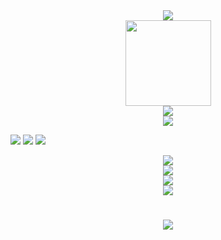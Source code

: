


<!-- GitHub 信息统计metrics.lecoq.io/ -->
<div align="center"> <img src="https://metrics.lecoq.io/Knight97zlb?template=classic&config.timezone=Asia%2FShanghai"> </div>

<!-- GitHub 统计卡片github.com/anuraghazra/github-readme-stats -->
<div align="center"> <img height="137px" src="https://github-readme-stats.vercel.app/api?username=Knight97zlb&hide_title=true&hide_border=true&show_icons=trueline_height=21&text_color=000&icon_color=000&bg_color=0,ea6161,ffc64d,fffc4d,52fa5a&theme=graywhite" /> </div>

<!-- GitHub 使用语言统计github.com/anuraghazra/github-readme-stats -->
<div align="center"> <img src="https://github-readme-stats.vercel.app/api/top-langs/?username=sun0225SUN&hide_title=true&hide_border=true&layout=compact&langs_count=6&text_color=000&icon_color=fff&bg_color=0,52fa5a,4dfcff,c64dff&theme=graywhite" /> </div>

<!-- GitHub 资料奖杯github.com/ryo-ma/github-profile-trophy/ -->
<div align="center"> <img src="https://github-profile-trophy.vercel.app/?username=Knight97zlb" /> </div>

<!-- GitHub 徽章shields.io/ -->
<span > <img src="https://img.shields.io/badge/-HTML5-E34F26?style=flat-square&logo=html5&logoColor=white" /> <img src="https://img.shields.io/badge/-CSS3-1572B6?style=flat-square&logo=css3" /> <img src="https://img.shields.io/badge/-JavaScript-oringe?style=flat-square&logo=javascript" /> </span>

<!-- GitHub 访客徽章visitor-badge.glitch.me/ -->
<div align="center"> <img src="https://visitor-badge.glitch.me/badge?page_id=Knight97zlb" /> </div>

<!-- GitHub 活动统计图github.com/Ashutosh00710/github-readme-activity-graph/ -->
<div align="center"> <img src="https://activity-graph.herokuapp.com/graph?username=Knight97zlb&theme=xcode" /> </div>

<!-- GitHub 连续打卡github.com/DenverCoder1/github-readme-streak-stats -->
<div align="center"> <img src="https://github-readme-streak-stats.herokuapp.com/?user=Knight97zlb" /> </div>

<!-- 社交统计github.com/songquanpeng/stats-cards -->
<div align="center"> <img src="https://stats.justsong.cn/api/bilibili?id=213205372"> </div>

<!-- 打字特效github.com/DenverCoder1/readme-typing-svg -->
<h1 align="center"> <a href="https://sunguoqi.com/"> <img src="https://readme-typing-svg.herokuapp.com/?lines=console.log(%22Hello%2C%20World!%22);Kuroichi祝您今天愉快!&center=true&size=27"> </a> </h1>


